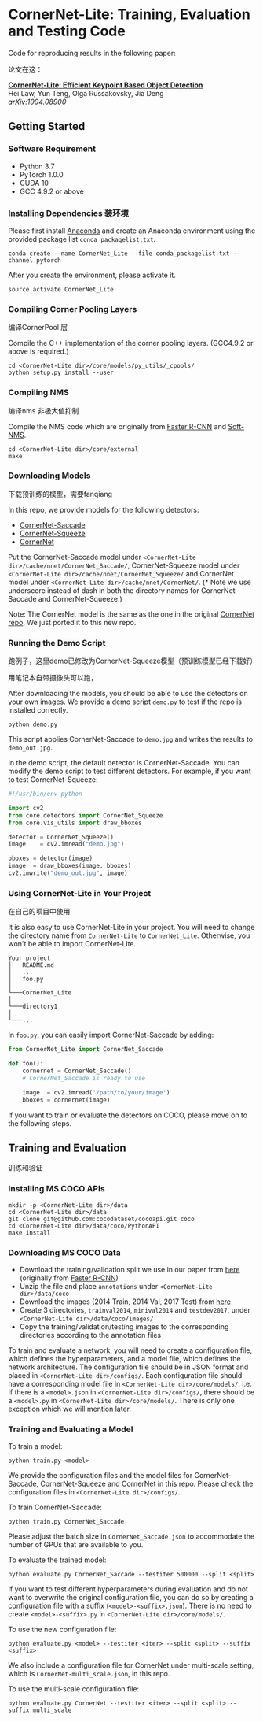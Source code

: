 # CornerNet-Lite: Training, Evaluation and Testing Code
Code for reproducing results in the following paper:

论文在这：

[**CornerNet-Lite: Efficient Keypoint Based Object Detection**](https://arxiv.org/abs/1904.08900)  
Hei Law, Yun Teng, Olga Russakovsky, Jia Deng  
*arXiv:1904.08900* 

## Getting Started
### Software Requirement
- Python 3.7
- PyTorch 1.0.0
- CUDA 10
- GCC 4.9.2 or above

### Installing Dependencies 装环境
Please first install [Anaconda](https://anaconda.org) and create an Anaconda environment using the provided package list `conda_packagelist.txt`.
```
conda create --name CornerNet_Lite --file conda_packagelist.txt --channel pytorch
```

After you create the environment, please activate it.
```
source activate CornerNet_Lite
```

### Compiling Corner Pooling Layers

编译CornerPool 层

Compile the C++ implementation of the corner pooling layers. (GCC4.9.2 or above is required.)
```
cd <CornerNet-Lite dir>/core/models/py_utils/_cpools/
python setup.py install --user
```

### Compiling NMS
编译nms 非极大值抑制

Compile the NMS code which are originally from [Faster R-CNN](https://github.com/rbgirshick/py-faster-rcnn/blob/master/lib/nms/cpu_nms.pyx) and [Soft-NMS](https://github.com/bharatsingh430/soft-nms/blob/master/lib/nms/cpu_nms.pyx).

```
cd <CornerNet-Lite dir>/core/external
make
```

### Downloading Models

下载预训练的模型，需要fanqiang

In this repo, we provide models for the following detectors:
- [CornerNet-Saccade](https://drive.google.com/file/d/1MQDyPRI0HgDHxHToudHqQ-2m8TVBciaa/view?usp=sharing)
- [CornerNet-Squeeze](https://drive.google.com/file/d/1qM8BBYCLUBcZx_UmLT0qMXNTh-Yshp4X/view?usp=sharing)
- [CornerNet](https://drive.google.com/file/d/1e8At_iZWyXQgLlMwHkB83kN-AN85Uff1/view?usp=sharing)

Put the CornerNet-Saccade model under `<CornerNet-Lite dir>/cache/nnet/CornerNet_Saccade/`, CornerNet-Squeeze model under `<CornerNet-Lite dir>/cache/nnet/CornerNet_Squeeze/` and CornerNet model under `<CornerNet-Lite dir>/cache/nnet/CornerNet/`. (\* Note we use underscore instead of dash in both the directory names for CornerNet-Saccade and CornerNet-Squeeze.)

Note: The CornerNet model is the same as the one in the original [CornerNet repo](https://github.com/princeton-vl/CornerNet). We just ported it to this new repo.

### Running the Demo Script

跑例子，这里demo已修改为CornerNet-Squeeze模型（预训练模型已经下载好）

用笔记本自带摄像头可以跑，

After downloading the models, you should be able to use the detectors on your own images. We provide a demo script `demo.py` to test if the repo is installed correctly.
```
python demo.py
```
This script applies CornerNet-Saccade to `demo.jpg` and writes the results to `demo_out.jpg`.

In the demo script, the default detector is CornerNet-Saccade. You can modify the demo script to test different detectors. For example, if you want to test CornerNet-Squeeze:
```python
#!/usr/bin/env python

import cv2
from core.detectors import CornerNet_Squeeze
from core.vis_utils import draw_bboxes

detector = CornerNet_Squeeze()
image    = cv2.imread("demo.jpg")

bboxes = detector(image)
image  = draw_bboxes(image, bboxes)
cv2.imwrite("demo_out.jpg", image)
```

### Using CornerNet-Lite in Your Project

在自己的项目中使用

It is also easy to use CornerNet-Lite in your project. You will need to change the directory name from `CornerNet-Lite` to `CornerNet_Lite`. Otherwise, you won't be able to import CornerNet-Lite.
```
Your project
│   README.md
│   ...
│   foo.py
│
└───CornerNet_Lite
│
└───directory1
│   
└───...
```

In `foo.py`, you can easily import CornerNet-Saccade by adding:
```python
from CornerNet_Lite import CornerNet_Saccade

def foo():
    cornernet = CornerNet_Saccade()
    # CornerNet_Saccade is ready to use

    image  = cv2.imread('/path/to/your/image')
    bboxes = cornernet(image)
```

If you want to train or evaluate the detectors on COCO, please move on to the following steps.

## Training and Evaluation

训练和验证

### Installing MS COCO APIs
```
mkdir -p <CornerNet-Lite dir>/data
cd <CornerNet-Lite dir>/data
git clone git@github.com:cocodataset/cocoapi.git coco
cd <CornerNet-Lite dir>/data/coco/PythonAPI
make install
```

### Downloading MS COCO Data
- Download the training/validation split we use in our paper from [here](https://drive.google.com/file/d/1dop4188xo5lXDkGtOZUzy2SHOD_COXz4/view?usp=sharing) (originally from [Faster R-CNN](https://github.com/rbgirshick/py-faster-rcnn/tree/master/data))
- Unzip the file and place `annotations` under `<CornerNet-Lite dir>/data/coco`
- Download the images (2014 Train, 2014 Val, 2017 Test) from [here](http://cocodataset.org/#download)
- Create 3 directories, `trainval2014`, `minival2014` and `testdev2017`, under `<CornerNet-Lite dir>/data/coco/images/`
- Copy the training/validation/testing images to the corresponding directories according to the annotation files

To train and evaluate a network, you will need to create a configuration file, which defines the hyperparameters, and a model file, which defines the network architecture. The configuration file should be in JSON format and placed in `<CornerNet-Lite dir>/configs/`. Each configuration file should have a corresponding model file in `<CornerNet-Lite dir>/core/models/`. i.e. If there is a `<model>.json` in `<CornerNet-Lite dir>/configs/`, there should be a `<model>.py` in `<CornerNet-Lite dir>/core/models/`. There is only one exception which we will mention later.

### Training and Evaluating a Model
To train a model:
```
python train.py <model>
```

We provide the configuration files and the model files for CornerNet-Saccade, CornerNet-Squeeze and CornerNet in this repo. Please check the configuration files in `<CornerNet-Lite dir>/configs/`.

To train CornerNet-Saccade:
```
python train.py CornerNet_Saccade
```
Please adjust the batch size in `CornerNet_Saccade.json` to accommodate the number of GPUs that are available to you.

To evaluate the trained model:
```
python evaluate.py CornerNet_Saccade --testiter 500000 --split <split>
```

If you want to test different hyperparameters during evaluation and do not want to overwrite the original configuration file, you can do so by creating a configuration file with a suffix (`<model>-<suffix>.json`). There is no need to create `<model>-<suffix>.py` in `<CornerNet-Lite dir>/core/models/`.

To use the new configuration file:
```
python evaluate.py <model> --testiter <iter> --split <split> --suffix <suffix>
```

We also include a configuration file for CornerNet under multi-scale setting, which is `CornerNet-multi_scale.json`, in this repo. 

To use the multi-scale configuration file:
```
python evaluate.py CornerNet --testiter <iter> --split <split> --suffix multi_scale

```